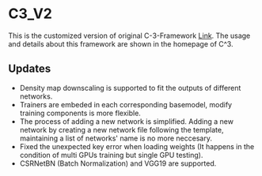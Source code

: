 # C3_V2
This is the customized version of original C-3-Framework [Link](https://github.com/gjy3035/C-3-Framework).
The usage and details about this framework are shown in the homepage of C^3.

## Updates

- Density map downscaling is supported to fit the outputs of different networks.
- Trainers are embeded in each corresponding basemodel, modify training components is more flexible.
- The process of adding a new network is simplified. Adding a new network by creating a new network file following the template, maintaining a list of networks' name is no more neccesary.
- Fixed the unexpected key error when loading weights (It happens in the condition of multi GPUs training but single GPU testing).
- CSRNetBN (Batch Normalization) and VGG19 are supported.

